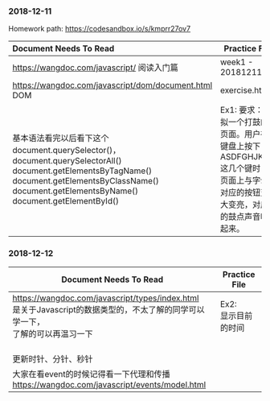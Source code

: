 ### 2018-12-11

Homework path: https://codesandbox.io/s/kmprr27ov7

| Document Needs To Read                                                                                                                                                                                         | Practice File                                                          |
|:-------------------------------------------------------------------------------------------------------------------------------------------------------------------------------------------------------------- | ---------------------------------------------------------------------- |
| https://wangdoc.com/javascript/ 阅读入门篇                                                                                                                                                                          | week1 - 20181211.md                                                    |
| https://wangdoc.com/javascript/dom/document.html <br/> DOM                                                                                                                                                     | exercise.html                                                          |
| 基本语法看完以后看下这个<br/>document.querySelector()，document.querySelectorAll()<br/>document.getElementsByTagName()<br/>document.getElementsByClassName()<br/>document.getElementsByName()<br/>document.getElementById() | Ex1: 要求：模拟一个打鼓的页面。用户在键盘上按下 ASDFGHJKL 这几个键时，页面上与字母对应的按钮变大变亮，对应的鼓点声音响起来。 |



### 2018-12-12

| Document Needs To Read                                                                                 | Practice File                     |
| ------------------------------------------------------------------------------------------------------ | --------------------------------- |
| https://wangdoc.com/javascript/types/index.html <br/> 是关于Javascript的数据类型的，不太了解的同学可以学一下，<br/>了解的可以再温习一下 | Ex2: <br/>显示目前的时间
<br/>更新时针、分针、秒针 |
| 大家在看event的时候记得看一下代理和传播<br/>https://wangdoc.com/javascript/events/model.html                            |                                   |




